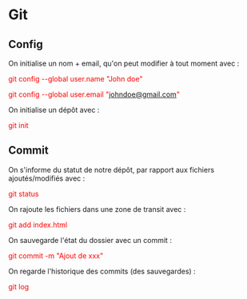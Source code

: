 # Git


## Config

On initialise un nom + email, qu'on peut modifier à tout moment avec :

<span style="color:red;">git config --global user.name "John doe"</span>

<span style="color:red;">git config --global user.email "johndoe@gmail.com"</span>

On initialise un dépôt avec :

<span style="color:red;">git init</span>

## Commit

On s'informe du statut de notre dépôt, par rapport aux fichiers ajoutés/modifiés avec :

<span style="color:red;">git status</span>

On rajoute les fichiers dans une zone de transit avec :

<span style="color:red;">git add index.html</span>

On sauvegarde l'état du dossier avec un commit :

<span style="color:red;">git commit -m "Ajout de xxx"</span>

On regarde l'historique des commits (des sauvegardes) :

<span style="color:red;">git log</span>